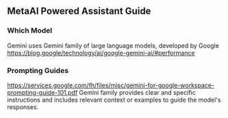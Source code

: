 ## MetaAI Powered Assistant Guide

### Which Model
Gemini uses Gemini family of large language models, developed by Google
https://blog.google/technology/ai/google-gemini-ai/#performance

### Prompting Guides
https://services.google.com/fh/files/misc/gemini-for-google-workspace-prompting-guide-101.pdf
Gemini family provides clear and specific instructions and includes relevant context or examples to guide the model's responses.
